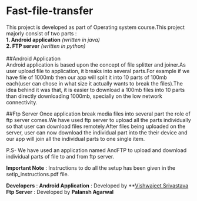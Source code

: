 # Fast-file-transfer
This project is developed as part of Operating system course.This project majorly consist of two parts :<br>
**1. Android application** <i>(written in java)</i><br>
**2. FTP server** <i>(written in python)</i><br><br>
##Android Application<br>
Android application is based upon the concept of file splitter and joiner.As user upload file to application, it breaks into several parts.For example if we have file of 1000mb then our app will split it into 10 parts of 100mb each(user can chose in what size it actually wants to break the files).The idea behind it was that, it is easier to download a 100mb files into
10 parts than directly downloading 1000mb, specially on the low network connectivity.

##Ftp Server
Once application break media files into several part the role of ftp server comes.We have used ftp server to upload all the parts individually so that user can download files remotely.After files being uploaded on the server, user can now download the individual part into the their device and our app will join all the individual parts to one single item.

P.S- We have used an application named AndFTP to upload and download individual parts of file to and from ftp server.

**Important Note** : Instructions to do all the setup has been given in the setip_instructions.pdf file.

**Developers** :
**Android Application** : Developed by **[Vishwajeet Srivastava](https://github.com/vjs3) <br>
**Ftp Server** : Developed by **Palansh Agarwal**
